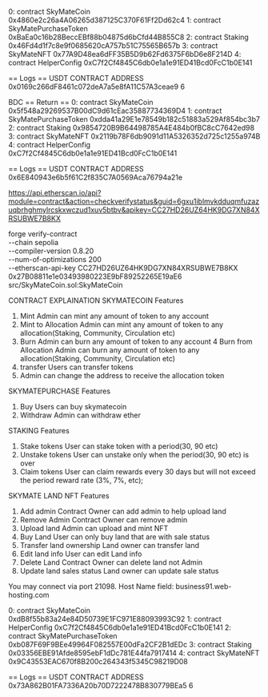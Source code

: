0: contract SkyMateCoin 0x4860e2c26a4A06265d387125C370F61Ff2Dd62c4
1: contract SkyMatePurchaseToken 0xBaEa0c16b28BeccEBf88b04875d6bCfd44B855C8
2: contract Staking 0x46Fd4d1f7c8e9f0685620cA757b51C75565B657b
3: contract SkyMateNFT 0x77A9D48ea6dFF35B5D9b62Fd6375F6bD6e8F214D
4: contract HelperConfig 0xC7f2Cf4845C6db0e1a1e91ED41Bcd0FcC1b0E141

== Logs ==
USDT CONTRACT ADDRESS 0x0169c266dF8461c072deA7a5e8fA11C57A3ceae9 6

BDC
== Return ==
0: contract SkyMateCoin 0x5f548a29269537B00dC9d61cEac35887734369D4
1: contract SkyMatePurchaseToken 0xdda41a29E1e78549b182c51883a529Af854bc3b7
2: contract Staking 0x9854720B9B64498785A4E484b0fBC8cC7642ed98
3: contract SkyMateNFT 0x2119b78F6db9091d11A5326352d725c1255a974B
4: contract HelperConfig 0xC7f2Cf4845C6db0e1a1e91ED41Bcd0FcC1b0E141

== Logs ==
USDT CONTRACT ADDRESS 0x6E840943e6b5f61C2f835C7A0569Aca76794a21e

https://api.etherscan.io/api?module=contract&action=checkverifystatus&guid=6gxu1iblmvkdduqmfuzazuqbrhghmylrcskxwczud1xuv5btbv&apikey=CC27HD26UZ64HK9DG7XN84XRSUBWE7B8KX

forge verify-contract \
--chain sepolia \
--compiler-version 0.8.20 \
--num-of-optimizations 200 \
--etherscan-api-key CC27HD26UZ64HK9DG7XN84XRSUBWE7B8KX \
0x27B08811e1e03493980223E9bF89252265E19aE6 \
src/SkyMateCoin.sol:SkyMateCoin

CONTRACT EXPLAINATION
SKYMATECOIN
Features

1. Mint
   Admin can mint any amount of token to any account
2. Mint to Allocation
   Admin can mint any amount of token to any allocation(Staking, Community, Circulation etc)
3. Burn
   Admin can burn any amount of token to any account
   4 Burn from Allocation
   Admin can burn any amount of token to any allocation(Staking, Community, Circulation etc)
4. transfer
   Users can transfer tokens
5. Admin can change the address to receive the allocation token

SKYMATEPURCHASE
Features

1. Buy
   Users can buy skymatecoin
2. Withdraw
   Admin can withdraw ether

STAKING
Features

1. Stake tokens
   User can stake token with a period(30, 90 etc)
2. Unstake tokens
   User can unstake only when the period(30, 90 etc) is over
3. Claim tokens
   User can claim rewards every 30 days but will not exceed the period reward rate (3%, 7%, etc);

SKYMATE LAND NFT
Features

1. Add admin
   Contract Owner can add admin to help upload land
2. Remove Admin
   Contract Owner can remove admin
3. Upload land
   Admin can upload and mint NFT
4. Buy Land
   User can only buy land that are with sale status
5. Transfer land ownership
   Land owner can transfer land
6. Edit land info
   User can edit Land info
7. Delete Land
   Contract Owner can delete land not Admin
8. Update land sales status
   Land owner can update sale status

You may connect via port 21098.
Host Name field: business91.web-hosting.com

0: contract SkyMateCoin 0xdB8f55b83a24e84D50739E1FC971E88093993C92
1: contract HelperConfig 0xC7f2Cf4845C6db0e1a1e91ED41Bcd0FcC1b0E141
2: contract SkyMatePurchaseToken 0xb087F69F9BEe49964F082557E00dFa2CF2B1dEDc
3: contract Staking 0x03356EBE91Afde8595ebF1dDc781E44fa7917414
4: contract SkyMateNFT 0x9C43553EAC670f8B200c264343f5345C98219D08

== Logs ==
USDT CONTRACT ADDRESS 0x73A862B01FA7336A20b70D7222478B830779BEa5 6
